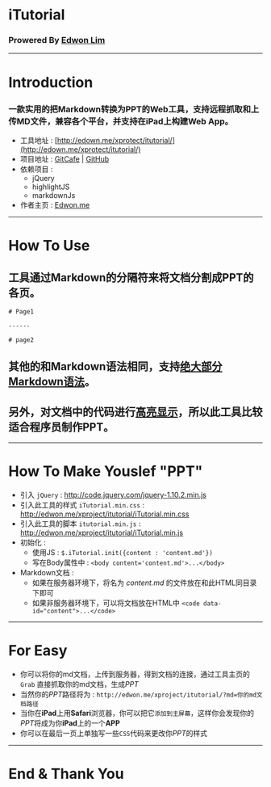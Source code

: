 # iTutorial 

### Prowered By [Edwon Lim](http://edwon.me)

------

# Introduction

### 一款实用的把Markdown转换为PPT的Web工具，支持远程抓取和上传MD文件，兼容各个平台，并支持在iPad上构建Web App。

 * 工具地址 : [http://edown.me/xprotect/itutorial/](http://edown.me/xprotect/itutorial/)
 * 项目地址 : [GitCafe](http://gitcafe.com/EdwonLim/iTutorial/) | [GitHub](http://github.com/EdwonLim/iTutorial/)
 * 依赖项目 :
 	* jQuery
 	* highlightJS
 	* markdownJs
 * 作者主页 : [Edwon.me](http://edown.me)
 
 
-------

# How To Use

## 工具通过Markdown的分隔符来将文档分割成PPT的各页。

	# Page1

	------
	
	# page2
	

## 其他的和Markdown语法相同，支持[绝大部分Markdown语法](http://markdown.tw)。

## 另外，对文档中的代码进行[高亮显示](http://highlightjs.org/)，所以此工具比较适合程序员制作PPT。

------

# How To Make Youslef "PPT"

* 引入 `jQuery` : http://code.jquery.com/jquery-1.10.2.min.js
* 引入此工具的样式 `iTutorial.min.css` : http://edwon.me/xproject/itutorial/iTutorial.min.css
* 引入此工具的脚本 `itutorial.min.js` : http://edwon.me/xproject/itutorial/iTutorial.min.js
* 初始化 :
  * 使用JS : `$.iTutorial.init({content : 'content.md'})` 
  * 写在Body属性中 : `<body content='content.md'>...</body>`
* Markdown文档 :
  * 如果在服务器环境下，将名为 *content.md* 的文件放在和此HTML同目录下即可
  * 如果非服务器环境下，可以将文档放在HTML中 `<code data-id="content">...</code>`
  
------

# For Easy


 * 你可以将你的md文档，上传到服务器，得到文档的连接，通过工具主页的 `Grab` 直接抓取你的md文档，生成*PPT*
 * 当然你的*PPT*路径将为 : `http://edwon.me/xproject/itutorial/?md=你的md文档路径`
 * 当你在**iPad**上用**Safari**浏览器，你可以把它`添加到主屏幕`，这样你会发现你的*PPT*将成为你**iPad**上的一个**APP**
 * 你可以在最后一页上单独写一些`CSS`代码来更改你*PPT*的样式
 
-----

# End & Thank You